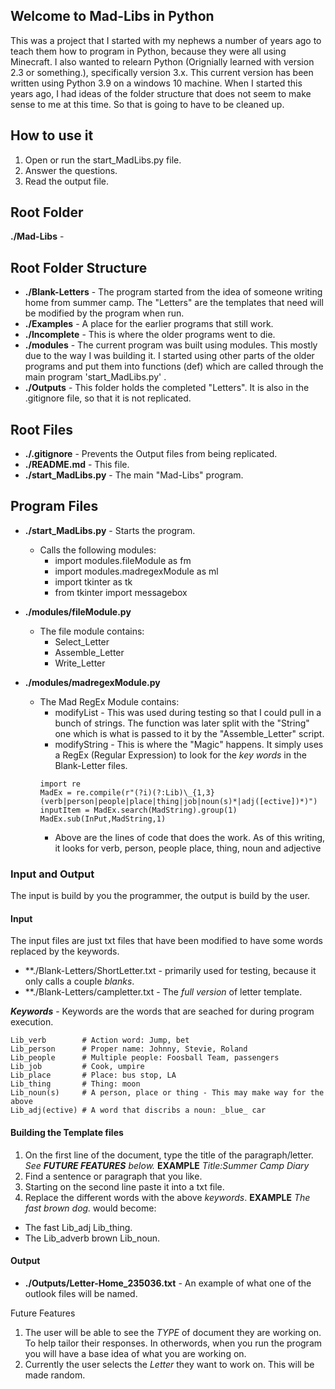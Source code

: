## Welcome to Mad-Libs in Python
This was a project that I started with my nephews a number of years ago to teach them how to program in Python, because they were all using Minecraft.  I also wanted to relearn Python (Orignially learned with version 2.3 or something.), specifically version 3.x.  This current version has been written using Python 3.9 on a windows 10 machine.
When I started this years ago, I had ideas of the folder structure that does not seem to make sense to me at this time.  So that is going to have to be cleaned up.  

## How to use it
1. Open or run the start_MadLibs.py file. 
1. Answer the questions. 
1. Read the output file. 

## Root Folder
**./Mad-Libs** - 

## Root Folder Structure
- **./Blank-Letters** - The program started from the idea of someone writing home from summer camp.  The "Letters" are the templates that need will be modified by the program when run. 
- **./Examples** - A place for the earlier programs that still work. 
- **./Incomplete** - This is where the older programs went to die. 
- **./modules** - The current program was built using modules.  This mostly due to the way I was building it.  I started using other parts of the older programs and put them into functions (def) which are called through the main program 'start_MadLibs.py' .  
- **./Outputs** - This folder holds the completed "Letters".  It is also in the .gitignore file, so that it is not replicated. 

## Root Files
- **./.gitignore** - Prevents the Output files from being replicated. 
- **./README.md** - This file. 
- **./start_MadLibs.py** - The main "Mad-Libs" program. 

## Program Files
- **./start_MadLibs.py** - Starts the program.  
  - Calls the following modules: 
    - import modules.fileModule as fm 
    - import modules.madregexModule as ml 
    - import tkinter as tk 
    - from tkinter import messagebox 
- **./modules/fileModule.py**
  - The file module contains: 
    - Select_Letter 
    - Assemble_Letter 
    - Write_Letter 

- **./modules/madregexModule.py** 
  - The Mad RegEx Module contains:
    - modifyList - This was used during testing so that I could pull in a bunch of strings.  The function was later split with the "String" one which is what is passed to it by the "Assemble_Letter" script.
    - modifyString - This is where the "Magic" happens.  It simply uses a RegEx (Regular Expression) to look for the _key words_ in the Blank-Letter files.
    ```
    import re
    MadEx = re.compile(r"(?i)(?:Lib)\_{1,3}(verb|person|people|place|thing|job|noun(s)*|adj([ective])*)")
    inputItem = MadEx.search(MadString).group(1)
    MadEx.sub(InPut,MadString,1)
    ```
    - Above are the lines of code that does the work. As of this writing, it looks for verb, person, people place, thing, noun and adjective
    
### Input and Output
The input is build by you the programmer, the output is build by the user.

#### Input
The input files are just txt files that have been modified to have some words replaced by the keywords.
- **./Blank-Letters/ShortLetter.txt - primarily used for testing, because it only calls a couple _blanks_.
- **./Blank-Letters/campletter.txt - The _full version_ of letter template.

**_Keywords_** - Keywords are the words that are seached for during program execution.   
``` 
Lib_verb        # Action word: Jump, bet
Lib_person      # Proper name: Johnny, Stevie, Roland
Lib_people      # Multiple people: Foosball Team, passengers
Lib_job         # Cook, umpire
Lib_place       # Place: bus stop, LA
Lib_thing       # Thing: moon
Lib_noun(s)     # A person, place or thing - This may make way for the above
Lib_adj(ective) # A word that discribs a noun: _blue_ car

``` 

#### Building the Template files
1. On the first line of the document, type the title of the paragraph/letter.  _See **FUTURE FEATURES** below._
**EXAMPLE** _Title:Summer Camp Diary_
1. Find a sentence or paragraph that you like. 
1. Starting on the second line paste it into a txt file. 
1. Replace the different words with the above _keywords_. 
**EXAMPLE** _The fast brown dog._ would become:
  - The fast Lib_adj Lib_thing.
  - The Lib_adverb brown Lib_noun.

#### Output
- **./Outputs/Letter-Home_235036.txt** - An example of what one of the outlook files will be named.  





Future Features
1. The user will be able to see the _TYPE_ of document they are working on.  To help tailor their responses. In otherwords, when you run the program you will have a base idea of what you are working on. 
1. Currently the user selects the _Letter_ they want to work on.  This will be made random.



